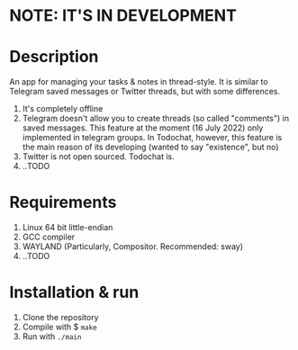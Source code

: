 # NOTE: IT'S IN DEVELOPMENT

# Description
An app for managing your tasks & notes in thread-style.
It is similar to Telegram saved messages or Twitter threads, but with some differences.
1. It's completely offline
2. Telegram doesn't allow you to create threads (so called "comments") in saved messages.
	This feature at the moment (16 July 2022) only implemented in telegram groups.
	In Todochat, however, this feature is the main reason of its developing (wanted to say "existence", but no)
3. Twitter is not open sourced. Todochat is.
4. ..TODO

# Requirements
1. Linux 64 bit little-endian
2. GCC compiler
3. WAYLAND (Particularly, Compositor. Recommended: sway)
4. ..TODO

# Installation & run
1. Clone the repository
2. Compile with $ `make`
3. Run with `./main`